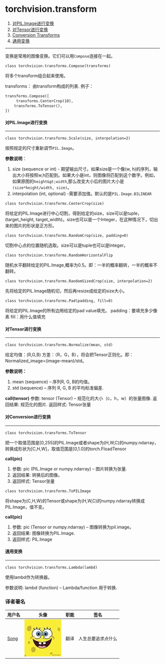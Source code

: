 

# torchvision.transform

1.  [对PIL.Image进行变换](#transforms-on-pil-image)
2.  [对Tensor进行变换](#transforms-on-torch-tensor)
3.  [Conversion Transforms](#conversion-transforms)
4.  [通用变换](#generic-transforms)

* * *

变换是常用的图像变换。它们可以用`Compose`连接在一起。

```
class torchvision.transforms.Compose(transforms)
```

将多个transform组合起来使用。

transforms： 由transform构成的列表. 例子：

```
transforms.Compose([
     transforms.CenterCrop(10),
    transforms.ToTensor(),
])
```

#### 对PIL.Image进行变换

* * *

```
class torchvision.transforms.Scale(size, interpolation=2)
```

按照规定的尺寸重新调节`PIL.Image`。

**参数说明**：

1.  size (sequence or int) - 期望输出尺寸。如果size是一个像(w, h)的序列，输出大小将按照w,h匹配到。如果大小是int，则图像将匹配到这个数字。例如，如果原图的`height&gt;width`,那么改变大小后的图片大小是`(size*height/width, size)`。
2.  interpolation (int, optional) -需要添加值。默认的是`PIL.Image.BILINEAR`

```
class torchvision.transforms.CenterCrop(size)
```

将给定的PIL.Image进行中心切割，得到给定的size，size可以是tuple，(target_height, target_width)。size也可以是一个Integer，在这种情况下，切出来的图片的形状是正方形。

```
class torchvision.transforms.RandomCrop(size, padding=0)
```

切割中心点的位置随机选取。size可以是tuple也可以是Integer。

```
class torchvision.transforms.RandomHorizontalFlip
```

随机水平翻转给定的PIL.Image,概率为0.5。即：一半的概率翻转，一半的概率不翻转。

```
class torchvision.transforms.RandomSizedCrop(size, interpolation=2)
```

先将给定的PIL.Image随机切，然后再resize成给定的size大小。

```
class torchvision.transforms.Pad(padding, fill=0)
```

将给定的PIL.Image的所有边用给定的pad value填充。 padding：要填充多少像素 fill：用什么值填充

#### 对Tensor进行变换

* * *

```
class torchvision.transforms.Normalize(mean, std)
```

给定均值：(R,G,B) 方差：（R，G，B），将会把Tensor正则化。即：Normalized_image=(image-mean)/std。

**参数说明：**

1.  mean (sequence) – 序列R, G, B的均值。
2.  std (sequence) – 序列 R, G, B 的平均标准偏差.

****call**(tensor)** 参数: tensor (Tensor) – 规范化的大小（c，h，w）的张量图像. 返回结果: 规范化的图片. 返回样式: Tensor张量

#### 对Conversion进行变换

* * *

```
class torchvision.transforms.ToTensor
```

把一个取值范围是[0,255]的PIL.Image或者shape为(H,W,C)的numpy.ndarray，转换成形状为[C,H,W]，取值范围是[0,1.0]的torch.FloadTensor

****call**(pic)**

1.  参数: pic (PIL.Image or numpy.ndarray) – 图片转换为张量.
2.  返回结果: 转换后的图像。
3.  返回样式: Tensor张量

```
class torchvision.transforms.ToPILImage
```

将shape为(C,H,W)的Tensor或shape为(H,W,C)的numpy.ndarray转换成PIL.Image，值不变。

****call**(pic)**

1.  参数: pic (Tensor or numpy.ndarray) – 图像转换为pil.image。
2.  返回结果: 图像转换为PIL.Image.
3.  返回样式: PIL.Image

#### 通用变换

* * *

```
class torchvision.transforms.Lambda(lambd)
```

使用lambd作为转换器。

参数说明: lambd (function) – Lambda/function 用于转换.

### 译者署名

| 用户名 | 头像 | 职能 | 签名 |
| --- | --- | --- | --- |
| [Song](https://ptorch.com) | ![](img/2018033000352689884.jpeg) | 翻译 | 人生总要追求点什么 |

